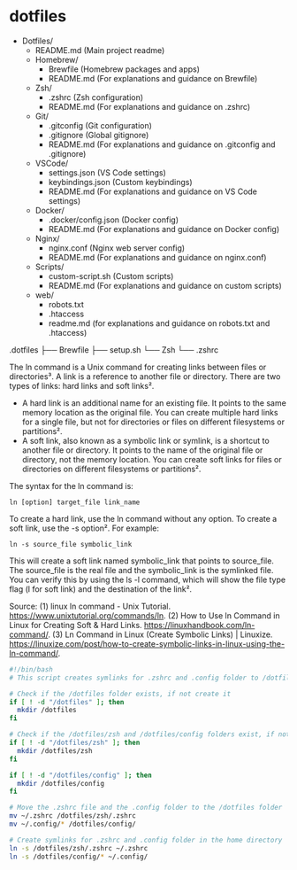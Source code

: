 # dotfiles

- Dotfiles/
    - README.md (Main project readme)
    - Homebrew/
        - Brewfile (Homebrew packages and apps)
        - README.md (For explanations and guidance on Brewfile)
    - Zsh/
        - .zshrc (Zsh configuration)
        - README.md (For explanations and guidance on .zshrc)
    - Git/
        - .gitconfig (Git configuration)
        - .gitignore (Global gitignore)
        - README.md (For explanations and guidance on .gitconfig and .gitignore)
    - VSCode/
        - settings.json (VS Code settings)
        - keybindings.json (Custom keybindings)
        - README.md (For explanations and guidance on VS Code settings)
    - Docker/
        - .docker/config.json (Docker config)
        - README.md (For explanations and guidance on Docker config)
    - Nginx/
        - nginx.conf (Nginx web server config)
        - README.md (For explanations and guidance on nginx.conf)
    - Scripts/
        - custom-script.sh (Custom scripts)
        - README.md (For explanations and guidance on custom scripts)
    - web/
        - robots.txt
        - .htaccess
        - readme.md (for explanations and guidance on robots.txt and .htaccess)


.dotfiles
├── Brewfile
├── setup.sh
└── Zsh
    └── .zshrc


The ln command is a Unix command for creating links between files or directories³. A link is a reference to another file or directory. There are two types of links: hard links and soft links².

- A hard link is an additional name for an existing file. It points to the same memory location as the original file. You can create multiple hard links for a single file, but not for directories or files on different filesystems or partitions².
- A soft link, also known as a symbolic link or symlink, is a shortcut to another file or directory. It points to the name of the original file or directory, not the memory location. You can create soft links for files or directories on different filesystems or partitions².

The syntax for the ln command is:

`ln [option] target_file link_name`

To create a hard link, use the ln command without any option. To create a soft link, use the -s option². For example:

`ln -s source_file symbolic_link`

This will create a soft link named symbolic_link that points to source_file. The source_file is the real file and the symbolic_link is the symlinked file. You can verify this by using the ls -l command, which will show the file type flag (l for soft link) and the destination of the link².

Source:
(1) linux ln command - Unix Tutorial. https://www.unixtutorial.org/commands/ln.
(2) How to Use ln Command in Linux for Creating Soft & Hard Links. https://linuxhandbook.com/ln-command/.
(3) Ln Command in Linux (Create Symbolic Links) | Linuxize. https://linuxize.com/post/how-to-create-symbolic-links-in-linux-using-the-ln-command/.


```bash
#!/bin/bash
# This script creates symlinks for .zshrc and .config folder to /dotfiles/zsh and /dotfiles/config folder

# Check if the /dotfiles folder exists, if not create it
if [ ! -d "/dotfiles" ]; then
  mkdir /dotfiles
fi

# Check if the /dotfiles/zsh and /dotfiles/config folders exist, if not create them
if [ ! -d "/dotfiles/zsh" ]; then
  mkdir /dotfiles/zsh
fi

if [ ! -d "/dotfiles/config" ]; then
  mkdir /dotfiles/config
fi

# Move the .zshrc file and the .config folder to the /dotfiles folder
mv ~/.zshrc /dotfiles/zsh/.zshrc
mv ~/.config/* /dotfiles/config/

# Create symlinks for .zshrc and .config folder in the home directory
ln -s /dotfiles/zsh/.zshrc ~/.zshrc
ln -s /dotfiles/config/* ~/.config/
```
